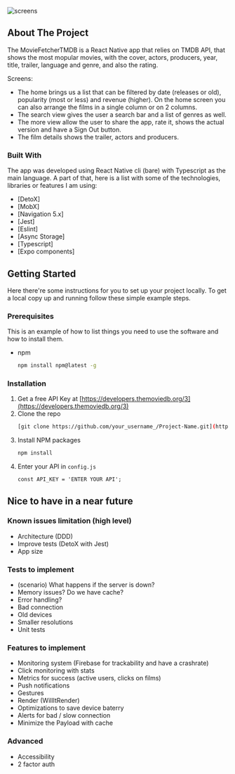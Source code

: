 ![screens](https://user-images.githubusercontent.com/31896900/116779933-1711c900-aa71-11eb-8fd2-5627fad649e4.png)

<!-- ABOUT THE PROJECT -->
## About The Project

The MovieFetcherTMDB is a React Native app that relies on TMDB API, that shows the most mopular movies, with the cover, actors, producers, year, title, trailer, language and genre, and also the rating.

Screens:
* The home brings us a list that can be filtered by date (releases or old), popularity (most or less) and revenue (higher). On the home screen you can also arrange the films in a single column or on 2 columns.
* The search view gives the user a search bar and a list of genres as well.
* The more view allow the user to share the app, rate it, shows the actual version and have a Sign Out button.
* The film details shows the trailer, actors and producers.

### Built With

The app was developed using React Native cli (bare) with Typescript as the main language. A part of that, here is a list with some of the technologies, libraries or features I am using:

* [DetoX]
* [MobX]
* [Navigation 5.x]
* [Jest]
* [Eslint]
* [Async Storage]
* [Typescript]
* [Expo components]


<!-- GETTING STARTED -->
## Getting Started

Here there're some instructions for you to set up your project locally.
To get a local copy up and running follow these simple example steps.

### Prerequisites

This is an example of how to list things you need to use the software and how to install them.
* npm
  ```sh
  npm install npm@latest -g
  ```

### Installation

1. Get a free API Key at [https://developers.themoviedb.org/3](https://developers.themoviedb.org/3)
2. Clone the repo
   ```sh
   [git clone https://github.com/your_username_/Project-Name.git](https://github.com/olserra/MovieFetcherTMDB)
   ```
3. Install NPM packages
   ```sh
   npm install
   ```
4. Enter your API in `config.js`
   ```JS
   const API_KEY = 'ENTER YOUR API';
   ```



<!-- NEXT STEPS -->
## Nice to have in a near future

### Known issues limitation (high level)
* Architecture (DDD)
* Improve tests (DetoX with Jest)
* App size

### Tests to implement
* (scenario) What happens if the server is down? 
* Memory issues? Do we have cache? 
* Error handling?
* Bad connection
* Old devices
* Smaller resolutions
* Unit tests

### Features to implement
* Monitoring system (Firebase for trackability and have a crashrate)
* Click monitoring with stats
* Metrics for success (active users, clicks on films)
* Push notifications
* Gestures
* Render (WillItRender)
* Optimizations to save device baterry
* Alerts for bad / slow connection
* Minimize the Payload with cache

### Advanced
* Accessibility
* 2 factor auth
